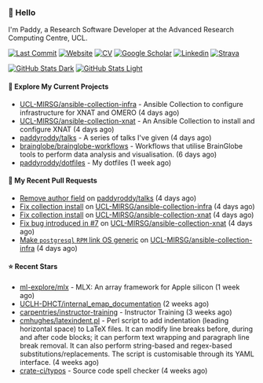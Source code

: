### 👋 Hello

I'm Paddy, a Research Software Developer at the Advanced Research Computing
Centre, UCL.

[![Last Commit](https://img.shields.io/github/last-commit/paddyroddy/paddyroddy/main?label=updated)](https://github.com/paddyroddy)
[![Website](https://img.shields.io/badge/GitHub%20Pages-222?logo=githubpages&logoColor=fff&style=for-the-badge&style=flat)](https://paddyroddy.github.io)
[![CV](https://img.shields.io/badge/CV-PDF-pink.svg)](https://paddyroddy.github.io/cv)
[![Google Scholar](https://img.shields.io/badge/Google%20Scholar-4285F4?logo=googlescholar&logoColor=fff&style=for-the-badge&style=flat)](https://scholar.google.com/citations?user=OFigHUwAAAAJ)
[![Linkedin](https://img.shields.io/badge/LinkedIn-0A66C2?logo=linkedin&logoColor=fff&style=for-the-badge&style=flat)](https://www.linkedin.com/in/patrickjamesroddy)
[![Strava](https://img.shields.io/badge/Strava-FC4C02?style=for-the-badge&logo=strava&logoColor=white&style=flat)](https://www.strava.com/athletes/patrick_roddy)

[![GitHub Stats Dark](https://github-readme-stats-paddyroddy.vercel.app/api?username=paddyroddy&disable_animations=true&hide_border=true&hide_title=true&include_all_commits=true&rank_icon=github&show=prs_merged,reviews&show_icons=true&theme=tokyonight)](https://github.com/paddyroddy/paddyroddy#gh-dark-mode-only)
[![GitHub Stats Light](https://github-readme-stats-paddyroddy.vercel.app/api?username=paddyroddy&disable_animations=true&hide_border=true&hide_title=true&include_all_commits=true&rank_icon=github&show=prs_merged,reviews&show_icons=true&theme=default)](https://github.com/paddyroddy/paddyroddy#gh-light-mode-only)

#### 👷 Explore My Current Projects

- [UCL-MIRSG/ansible-collection-infra](https://github.com/UCL-MIRSG/ansible-collection-infra) - Ansible Collection to configure infrastructure for XNAT and OMERO
  (4 days ago)
- [UCL-MIRSG/ansible-collection-xnat](https://github.com/UCL-MIRSG/ansible-collection-xnat) - An Ansible Collection to install and configure XNAT
  (4 days ago)
- [paddyroddy/talks](https://github.com/paddyroddy/talks) - A series of talks I&#39;ve given
  (4 days ago)
- [brainglobe/brainglobe-workflows](https://github.com/brainglobe/brainglobe-workflows) - Workflows that utilise BrainGlobe tools to perform data analysis and visualisation.
  (6 days ago)
- [paddyroddy/dotfiles](https://github.com/paddyroddy/dotfiles) - My dotfiles
  (1 week ago)

#### 🔨 My Recent Pull Requests

- [Remove author field](https://github.com/paddyroddy/talks/pull/21) on [paddyroddy/talks](https://github.com/paddyroddy/talks)
  (4 days ago)
- [Fix collection install](https://github.com/UCL-MIRSG/ansible-collection-infra/pull/23) on [UCL-MIRSG/ansible-collection-infra](https://github.com/UCL-MIRSG/ansible-collection-infra)
  (4 days ago)
- [Fix collection install](https://github.com/UCL-MIRSG/ansible-collection-xnat/pull/9) on [UCL-MIRSG/ansible-collection-xnat](https://github.com/UCL-MIRSG/ansible-collection-xnat)
  (4 days ago)
- [Fix bug introduced in #7](https://github.com/UCL-MIRSG/ansible-collection-xnat/pull/8) on [UCL-MIRSG/ansible-collection-xnat](https://github.com/UCL-MIRSG/ansible-collection-xnat)
  (4 days ago)
- [Make `postgresql` `RPM` link OS generic](https://github.com/UCL-MIRSG/ansible-collection-infra/pull/22) on [UCL-MIRSG/ansible-collection-infra](https://github.com/UCL-MIRSG/ansible-collection-infra)
  (4 days ago)

#### ⭐ Recent Stars

- [ml-explore/mlx](https://github.com/ml-explore/mlx) - MLX: An array framework for Apple silicon
  (1 week ago)
- [UCLH-DHCT/internal_emap_documentation](https://github.com/UCLH-DHCT/internal_emap_documentation)
  (2 weeks ago)
- [carpentries/instructor-training](https://github.com/carpentries/instructor-training) - Instructor Training
  (3 weeks ago)
- [cmhughes/latexindent.pl](https://github.com/cmhughes/latexindent.pl) - Perl script to add indentation (leading horizontal space) to LaTeX files. It can modify line breaks before, during and after code blocks; it can perform text wrapping and paragraph line break removal. It can also perform string-based and regex-based substitutions/replacements. The script is customisable through its YAML interface.
  (4 weeks ago)
- [crate-ci/typos](https://github.com/crate-ci/typos) - Source code spell checker
  (4 weeks ago)
